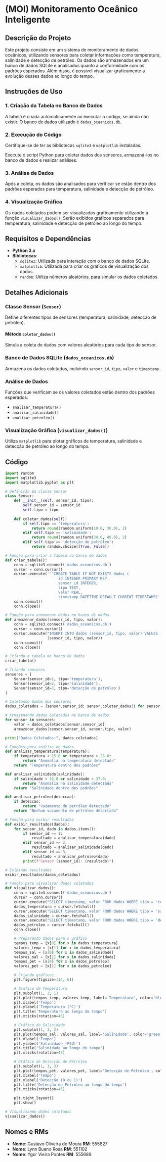 # (MOI) Monitoramento Oceânico Inteligente

## Descrição do Projeto
Este projeto consiste em um sistema de monitoramento de dados oceânicos, utilizando sensores para coletar informações como temperatura, salinidade e detecção de petróleo. Os dados são armazenados em um banco de dados SQLite e analisados quanto à conformidade com os padrões esperados. Além disso, é possível visualizar graficamente a evolução desses dados ao longo do tempo.

## Instruções de Uso

### 1. Criação da Tabela no Banco de Dados
A tabela é criada automaticamente ao executar o código, se ainda não existir. O banco de dados utilizado é `dados_oceanicos.db`.

### 2. Execução do Código
Certifique-se de ter as bibliotecas `sqlite3` e `matplotlib` instaladas.

Execute o script Python para coletar dados dos sensores, armazená-los no banco de dados e realizar análises.

### 3. Análise de Dados
Após a coleta, os dados são analisados para verificar se estão dentro dos padrões esperados para temperatura, salinidade e detecção de petróleo.

### 4. Visualização Gráfica
Os dados coletados podem ser visualizados graficamente utilizando a função `visualizar_dados()`. Serão exibidos gráficos separados para temperatura, salinidade e detecção de petróleo ao longo do tempo.

## Requisitos e Dependências
- **Python 3.x**
- **Bibliotecas**:
  - `sqlite3`: Utilizada para interação com o banco de dados SQLite.
  - `matplotlib`: Utilizada para criar os gráficos de visualização dos dados.
  - `random`: Utiliza números aleatórios, para simular os dados coletados. 

## Detalhes Adicionais

### Classe Sensor (`Sensor`)
Define diferentes tipos de sensores (temperatura, salinidade, detecção de petróleo).

#### Método `coletar_dados()`
Simula a coleta de dados com valores aleatórios para cada tipo de sensor.

### Banco de Dados SQLite (`dados_oceanicos.db`)
Armazena os dados coletados, incluindo `sensor_id`, `tipo`, `valor` e `timestamp`.

### Análise de Dados
Funções que verificam se os valores coletados estão dentro dos padrões esperados:

- `analisar_temperatura()`
- `analisar_salinidade()`
- `analisar_petroleo()`

### Visualização Gráfica (`visualizar_dados()`)
Utiliza `matplotlib` para plotar gráficos de temperatura, salinidade e detecção de petróleo ao longo do tempo.

## Código

```python
import random
import sqlite3
import matplotlib.pyplot as plt

# Definição da classe Sensor
class Sensor:
    def __init__(self, sensor_id, tipo):
        self.sensor_id = sensor_id
        self.tipo = tipo
    
    def coletar_dados(self):
        if self.tipo == 'temperatura':
            return round(random.uniform(10.0, 30.0), 2)
        elif self.tipo == 'salinidade':
            return round(random.uniform(30.0, 40.0), 2)
        elif self.tipo == 'detecção de petróleo':
            return random.choice([True, False])

# Função para criar a tabela no banco de dados
def criar_tabela():
    conn = sqlite3.connect('dados_oceanicos.db')
    cursor = conn.cursor()
    cursor.execute('''CREATE TABLE IF NOT EXISTS dados (
                        id INTEGER PRIMARY KEY,
                        sensor_id INTEGER,
                        tipo TEXT,
                        valor REAL,
                        timestamp DATETIME DEFAULT CURRENT_TIMESTAMP)''')
    conn.commit()
    conn.close()

# Função para armazenar dados no banco de dados
def armazenar_dados(sensor_id, tipo, valor):
    conn = sqlite3.connect('dados_oceanicos.db')
    cursor = conn.cursor()
    cursor.execute("INSERT INTO dados (sensor_id, tipo, valor) VALUES (?, ?, ?)",
                   (sensor_id, tipo, valor))
    conn.commit()
    conn.close()

# Criando a tabela no banco de dados
criar_tabela()

# Criando sensores
sensores = [
    Sensor(sensor_id=1, tipo='temperatura'),
    Sensor(sensor_id=2, tipo='salinidade'),
    Sensor(sensor_id=3, tipo='detecção de petróleo')
]

# Coletando dados dos sensores
dados_coletados = {sensor.sensor_id: sensor.coletar_dados() for sensor in sensores}

# Armazenando dados coletados no banco de dados
for sensor in sensores:
    valor = dados_coletados[sensor.sensor_id]
    armazenar_dados(sensor.sensor_id, sensor.tipo, valor)

print("Dados Coletados:", dados_coletados)

# Funções para análise de dados
def analisar_temperatura(temperatura):
    if temperatura < 15.0 or temperatura > 25.0:
        return "Anomalia na temperatura detectada"
    return "Temperatura dentro dos padrões"

def analisar_salinidade(salinidade):
    if salinidade < 32.0 or salinidade > 37.0:
        return "Anomalia na salinidade detectada"
    return "Salinidade dentro dos padrões"

def analisar_petroleo(deteccao):
    if deteccao:
        return "Vazamento de petróleo detectado"
    return "Nenhum vazamento de petróleo detectado"

# Função para exibir resultados
def exibir_resultados(dados):
    for sensor_id, dado in dados.items():
        if sensor_id == 1:
            resultado = analisar_temperatura(dado)
        elif sensor_id == 2:
            resultado = analisar_salinidade(dado)
        elif sensor_id == 3:
            resultado = analisar_petroleo(dado)
        print(f"Sensor {sensor_id}: {resultado}")

# Exibindo resultados
exibir_resultados(dados_coletados)

# Função para visualizar dados coletados
def visualizar_dados():
    conn = sqlite3.connect('dados_oceanicos.db')
    cursor = conn.cursor()
    cursor.execute("SELECT timestamp, valor FROM dados WHERE tipo = 'temperatura'")
    dados_temperatura = cursor.fetchall()
    cursor.execute("SELECT timestamp, valor FROM dados WHERE tipo = 'salinidade'")
    dados_salinidade = cursor.fetchall()
    cursor.execute("SELECT timestamp, valor FROM dados WHERE tipo = 'detecção de petróleo'")
    dados_petroleo = cursor.fetchall()
    conn.close()

    # Preparando dados para o gráfico
    tempos_temp = [x[0] for x in dados_temperatura]
    valores_temp = [x[1] for x in dados_temperatura]
    tempos_sal = [x[0] for x in dados_salinidade]
    valores_sal = [x[1] for x in dados_salinidade]
    tempos_pet = [x[0] for x in dados_petroleo]
    valores_pet = [x[1] for x in dados_petroleo]

    # Criando gráficos
    plt.figure(figsize=(14, 6))

    # Gráfico de Temperatura
    plt.subplot(1, 3, 1)
    plt.plot(tempos_temp, valores_temp, label='Temperatura', color='blue')
    plt.xlabel('Tempo')
    plt.ylabel('Temperatura (°C)')
    plt.title('Temperatura ao longo do tempo')
    plt.xticks(rotation=45)

    # Gráfico de Salinidade
    plt.subplot(1, 3, 2)
    plt.plot(tempos_sal, valores_sal, label='Salinidade', color='green')
    plt.xlabel('Tempo')
    plt.ylabel('Salinidade (PSU)')
    plt.title('Salinidade ao longo do tempo')
    plt.xticks(rotation=45)

    # Gráfico de Detecção de Petróleo
    plt.subplot(1, 3, 3)
    plt.plot(tempos_pet, valores_pet, label='Detecção de Petróleo', color='red')
    plt.xlabel('Tempo')
    plt.ylabel('Detecção (0 ou 1)')
    plt.title('Detecção de Petróleo ao longo do tempo')
    plt.xticks(rotation=45)

    plt.tight_layout()
    plt.show()

# Visualizando dados coletados
visualizar_dados()
```
## Nomes e RMs

- **Nome**:	  Gustavo Oliveira de Moura	    **RM**: 555827
- **Nome**:	  Lynn Bueno Rosa			          **RM**: 551102
- **Nome**:	  Ygor Vieira Pontes          	**RM**: 555686
